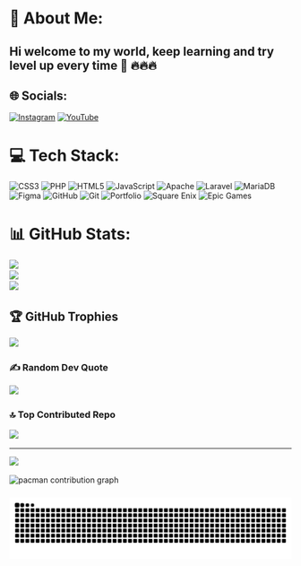 # 💫 About Me:
## Hi welcome to my world, keep learning and try level up every time 👋 🔥🔥🔥

## 🌐 Socials:
[![Instagram](https://img.shields.io/badge/Instagram-%23E4405F.svg?logo=Instagram&logoColor=white)](https://instagram.com/ryrlearn) [![YouTube](https://img.shields.io/badge/YouTube-%23FF0000.svg?logo=YouTube&logoColor=white)](https://youtube.com/@ryrlearn) 

# 💻 Tech Stack:
![CSS3](https://img.shields.io/badge/css3-%231572B6.svg?style=for-the-badge&logo=css3&logoColor=white) ![PHP](https://img.shields.io/badge/php-%23777BB4.svg?style=for-the-badge&logo=php&logoColor=white) ![HTML5](https://img.shields.io/badge/html5-%23E34F26.svg?style=for-the-badge&logo=html5&logoColor=white) ![JavaScript](https://img.shields.io/badge/javascript-%23323330.svg?style=for-the-badge&logo=javascript&logoColor=%23F7DF1E) ![Apache](https://img.shields.io/badge/apache-%23D42029.svg?style=for-the-badge&logo=apache&logoColor=white) ![Laravel](https://img.shields.io/badge/laravel-%23FF2D20.svg?style=for-the-badge&logo=laravel&logoColor=white) ![MariaDB](https://img.shields.io/badge/MariaDB-003545?style=for-the-badge&logo=mariadb&logoColor=white) ![Figma](https://img.shields.io/badge/figma-%23F24E1E.svg?style=for-the-badge&logo=figma&logoColor=white) ![GitHub](https://img.shields.io/badge/github-%23121011.svg?style=for-the-badge&logo=github&logoColor=white) ![Git](https://img.shields.io/badge/git-%23F05033.svg?style=for-the-badge&logo=git&logoColor=white) ![Portfolio](https://img.shields.io/badge/Portfolio-%23000000.svg?style=for-the-badge&logo=firefox&logoColor=#FF7139) ![Square Enix](https://img.shields.io/badge/SquareEnix-%23ED1C24.svg?style=for-the-badge&logo=SquareEnix&logoColor=white) ![Epic Games](https://img.shields.io/badge/epicgames-%23313131.svg?style=for-the-badge&logo=epicgames&logoColor=white)
# 📊 GitHub Stats:
![](https://github-readme-stats.vercel.app/api?username=AndriMaulanaRamadhan&theme=tokyonight&hide_border=false&include_all_commits=true&count_private=true)<br/>
![](https://nirzak-streak-stats.vercel.app/?user=AndriMaulanaRamadhan&theme=tokyonight&hide_border=false)<br/>
![](https://github-readme-stats.vercel.app/api/top-langs/?username=AndriMaulanaRamadhan&theme=tokyonight&hide_border=false&include_all_commits=true&count_private=true&layout=compact)

## 🏆 GitHub Trophies
![](https://github-profile-trophy.vercel.app/?username=AndriMaulanaRamadhan&theme=tokyonight&no-frame=false&no-bg=false&margin-w=4)

### ✍️ Random Dev Quote
![](https://quotes-github-readme.vercel.app/api?type=horizontal&theme=tokyonight)

### 🔝 Top Contributed Repo
![](https://github-contributor-stats.vercel.app/api?username=AndriMaulanaRamadhan&limit=5&theme=dark&combine_all_yearly_contributions=true)

---
[![](https://visitcount.itsvg.in/api?id=AndriMaulanaRamadhan&icon=10&color=13)](https://visitcount.itsvg.in)

<!-- Proudly created with GPRM ( https://gprm.itsvg.in ) -->

<picture>
  <source media="(prefers-color-scheme: dark)" srcset="https://raw.githubusercontent.com/AndriMaulanaRamadhan/AndriMaulanaRamadhan/output/pacman-contribution-graph-dark.svg">
  <source media="(prefers-color-scheme: light)" srcset="https://raw.githubusercontent.com/AndriMaulanaRamadhan/AndriMaulanaRamadhan/output/pacman-contribution-graph.svg">
  <img alt="pacman contribution graph" src="https://raw.githubusercontent.com/AndriMaulanaRamadhan/AndriMaulanaRamadhan/output/pacman-contribution-graph.svg">
</picture>

###

<img src="https://raw.githubusercontent.com/AndriMaulanaRamadhan/AndriMaulanaRamadhan/output/snake.svg" alt="Snake animation" />

###